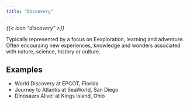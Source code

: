 ```yaml
---
title: "Discovery"
---
```


<i class="bigIcon">{{< icon "discovery" >}}</i>


Typically represented by a focus on Eexploration, learning and adventure. Often encouraing new experiences, knowledge and wonders associated with nature, science, history or culture.

## Examples
* World Discovery at EPCOT, Florida
* Journey to Atlantis at SeaWorld, San Diego
* Dinosaurs Alive! at Kings Island, Ohio